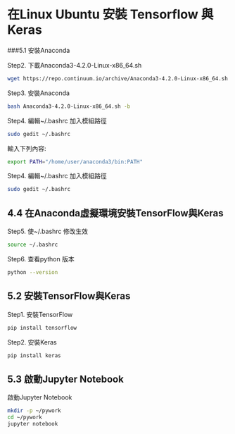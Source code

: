 # 在Linux Ubuntu 安裝 Tensorflow 與Keras


###5.1 安裝Anaconda

Step2. 下載Anaconda3-4.2.0-Linux-x86_64.sh 
```sh
wget https://repo.continuum.io/archive/Anaconda3-4.2.0-Linux-x86_64.sh
```

Step3. 安裝Anaconda 

```sh
bash Anaconda3-4.2.0-Linux-x86_64.sh -b
```

Step4. 編輯~/.bashrc 加入模組路徑 

```sh
sudo gedit ~/.bashrc
```

輸入下列內容: 

```sh
export PATH="/home/user/anaconda3/bin:PATH"
```

Step4. 編輯~/.bashrc 加入模組路徑 

```sh
sudo gedit ~/.bashrc
```

## 4.4 在Anaconda虛擬環境安裝TensorFlow與Keras

Step5. 使~/.bashrc 修改生效 
```sh
source ~/.bashrc
```

Step6. 查看python 版本 

```sh
python --version
```

## 5.2 安裝TensorFlow與Keras
Step1. 安裝TensorFlow 

```sh
pip install tensorflow
```

Step2. 安裝Keras 

```sh
pip install keras
```

## 5.3 啟動Jupyter Notebook
啟動Jupyter Notebook 

```sh
mkdir -p ~/pywork
cd ~/pywork
jupyter notebook
```
